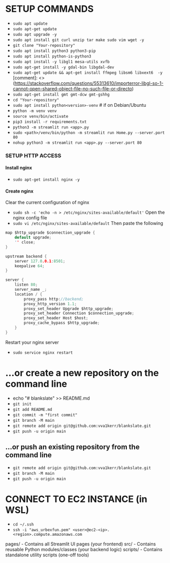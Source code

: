 # SETUP COMMANDS

* `sudo apt update`
* `sudo apt-get update`
* `sudo apt upgrade -y`
* `sudo apt install git curl unzip tar make sudo vim wget -y`
* `git clone "Your-repository"`
* `sudo apt install python3 python3-pip`
* `sudo apt install python-is-python3`
* `sudo apt install -y libgl1 mesa-utils xvfb`
* `sudo apt-get install -y gdal-bin libgdal-dev`
* `sudo apt-get update && apt-get install ffmpeg libsm6 libxext6  -y` [comment]: <> (https://stackoverflow.com/questions/55313610/importerror-libgl-so-1-cannot-open-shared-object-file-no-such-file-or-directo)
* `sudo apt-get install gmt gmt-dcw gmt-gshhg`
* `cd "Your-repository"`
* `sudo apt install python<version>-venv` # if on Debian/Ubuntu
* `python -m venv venv`
* `source venv/bin/activate`
* `pip3 install -r requirements.txt`
* `python3 -m streamlit run <app>.py`
* `sudo <path>/venv/bin/python -m streamlit run Home.py --server.port 80`
* `nohup python3 -m streamlit run <app>.py --server.port 80`
### SETUP HTTP ACCESS
#### Install nginx
*  `sudo apt-get install nginx -y`
#### Create nginx
Clear the current configuration of nginx
* `sudo sh -c 'echo -n > /etc/nginx/sites-available/default'`
Open the nginx config file
* `sudo vi /etc/nginx/sites-available/default`
Then paste the following
```c
map $http_upgrade $connection_upgrade {
    default upgrade;
    '' close;
}

upstream backend {
    server 127.0.0.1:8501;
    keepalive 64;
}

server {
    listen 80;
    server_name _;
    location / {
        proxy_pass http://backend;
        proxy_http_version 1.1;
        proxy_set_header Upgrade $http_upgrade;
        proxy_set_header Connection $connection_upgrade;
        proxy_set_header Host $host;
        proxy_cache_bypass $http_upgrade;
    }
}
```
Restart your nginx server
* `sudo service nginx restart`

# …or create a new repository on the command line

* echo "# blankslate" >> README.md
* `git init`
* `git add README.md`
* `git commit -m "first commit"`
* `git branch -M main`
* `git remote add origin git@github.com:vva1kerr/blankslate.git`
* `git push -u origin main`

## …or push an existing repository from the command line

* `git remote add origin git@github.com:vva1kerr/blankslate.git`
* `git branch -M main`
* `git push -u origin main`

# CONNECT TO EC2 INSTANCE (in WSL)

* `cd ~/.ssh`
* `ssh -i "aws_urbexfun.pem" <user>@ec2-<ip>.<region>.compute.amazonaws.com`



pages/ - Contains all Streamlit UI pages (your frontend)
src/ - Contains reusable Python modules/classes (your backend logic)
scripts/ - Contains standalone utility scripts (one-off tools)
